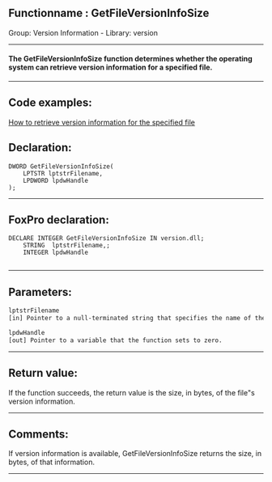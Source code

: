 <link rel="stylesheet" type="text/css" href="../../css/win32api.css">  
<link rel="stylesheet" href="https://cdnjs.cloudflare.com/ajax/libs/font-awesome/4.7.0/css/font-awesome.min.css">

## Functionname : GetFileVersionInfoSize
Group: Version Information - Library: version    
***  


#### The GetFileVersionInfoSize function determines whether the operating system can retrieve version information for a specified file.
***  


## Code examples:
[How to retrieve version information for the specified file](../../samples/sample_480.md)  

## Declaration:
```foxpro  
DWORD GetFileVersionInfoSize(
	LPTSTR lptstrFilename,
	LPDWORD lpdwHandle
);  
```  
***  


## FoxPro declaration:
```foxpro  
DECLARE INTEGER GetFileVersionInfoSize IN version.dll;
	STRING  lptstrFilename,;
	INTEGER lpdwHandle
  
```  
***  


## Parameters:
```txt  
lptstrFilename
[in] Pointer to a null-terminated string that specifies the name of the file of interest.

lpdwHandle
[out] Pointer to a variable that the function sets to zero.  
```  
***  


## Return value:
If the function succeeds, the return value is the size, in bytes, of the file"s version information.  
***  


## Comments:
If version information is available, GetFileVersionInfoSize returns the size, in bytes, of that information.   
  
***  

